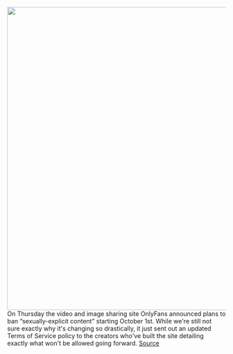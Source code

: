 <img src='https://cdn.vox-cdn.com/thumbor/XgdS__9siUJ1sH22K6HjahzyRqc=/0x0:2040x1360/1200x800/filters:focal(857x517:1183x843)/cdn.vox-cdn.com/uploads/chorus_image/image/69755573/acastro_200227_1777_onlyfans_0001.0.jpg' width='700px' /><br/>
On Thursday the video and image sharing site OnlyFans announced plans to ban “sexually-explicit content” starting October 1st. While we're still not sure exactly why it's changing so drastically, it just sent out an updated Terms of Service policy to the creators who've built the site detailing exactly what won't be allowed going forward.
<a href='https://www.theverge.com/2021/8/20/22634785/onlyfans-new-terms-of-service-policy-banning-sex-masturbation'> Source <a/>